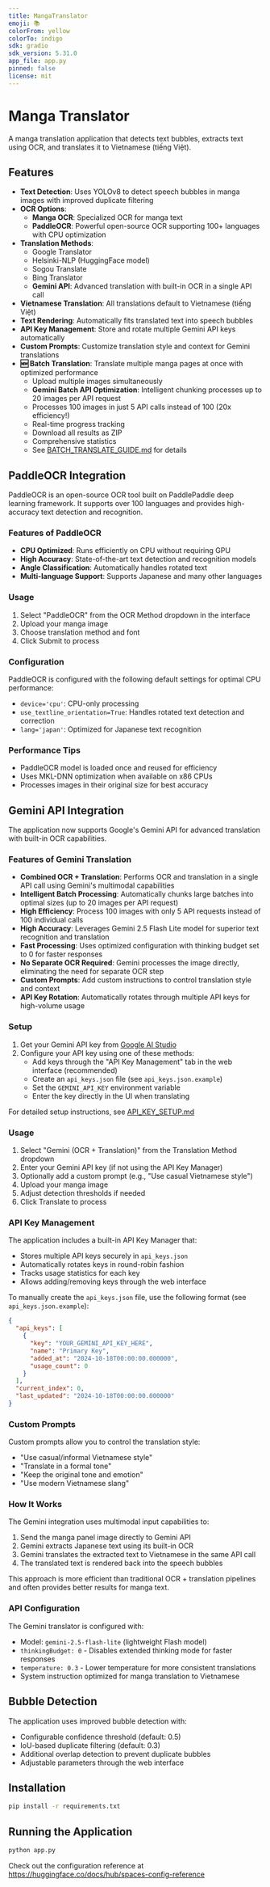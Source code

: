 ```yaml
---
title: MangaTranslator
emoji: 📚
colorFrom: yellow
colorTo: indigo
sdk: gradio
sdk_version: 5.31.0
app_file: app.py
pinned: false
license: mit
---
```


# Manga Translator

A manga translation application that detects text bubbles, extracts text using OCR, and translates it to Vietnamese (tiếng Việt).

## Features

- **Text Detection**: Uses YOLOv8 to detect speech bubbles in manga images with improved duplicate filtering
- **OCR Options**: 
  - **Manga OCR**: Specialized OCR for manga text
  - **PaddleOCR**: Powerful open-source OCR supporting 100+ languages with CPU optimization
- **Translation Methods**: 
  - Google Translator
  - Helsinki-NLP (HuggingFace model)
  - Sogou Translate
  - Bing Translator
  - **Gemini API**: Advanced translation with built-in OCR in a single API call
- **Vietnamese Translation**: All translations default to Vietnamese (tiếng Việt)
- **Text Rendering**: Automatically fits translated text into speech bubbles
- **API Key Management**: Store and rotate multiple Gemini API keys automatically
- **Custom Prompts**: Customize translation style and context for Gemini translations
- **🆕 Batch Translation**: Translate multiple manga pages at once with optimized performance
  - Upload multiple images simultaneously
  - **Gemini Batch API Optimization**: Intelligent chunking processes up to 20 images per API request
  - Processes 100 images in just 5 API calls instead of 100 (20x efficiency!)
  - Real-time progress tracking
  - Download all results as ZIP
  - Comprehensive statistics
  - See [BATCH_TRANSLATE_GUIDE.md](BATCH_TRANSLATE_GUIDE.md) for details

## PaddleOCR Integration

PaddleOCR is an open-source OCR tool built on PaddlePaddle deep learning framework. It supports over 100 languages and provides high-accuracy text detection and recognition.

### Features of PaddleOCR

- **CPU Optimized**: Runs efficiently on CPU without requiring GPU
- **High Accuracy**: State-of-the-art text detection and recognition models
- **Angle Classification**: Automatically handles rotated text
- **Multi-language Support**: Supports Japanese and many other languages

### Usage

1. Select "PaddleOCR" from the OCR Method dropdown in the interface
2. Upload your manga image
3. Choose translation method and font
4. Click Submit to process

### Configuration

PaddleOCR is configured with the following default settings for optimal CPU performance:

- `device='cpu'`: CPU-only processing
- `use_textline_orientation=True`: Handles rotated text detection and correction
- `lang='japan'`: Optimized for Japanese text recognition

### Performance Tips

- PaddleOCR model is loaded once and reused for efficiency
- Uses MKL-DNN optimization when available on x86 CPUs
- Processes images in their original size for best accuracy

## Gemini API Integration

The application now supports Google's Gemini API for advanced translation with built-in OCR capabilities.

### Features of Gemini Translation

- **Combined OCR + Translation**: Performs OCR and translation in a single API call using Gemini's multimodal capabilities
- **Intelligent Batch Processing**: Automatically chunks large batches into optimal sizes (up to 20 images per API request)
- **High Efficiency**: Process 100 images with only 5 API requests instead of 100 individual calls
- **High Accuracy**: Leverages Gemini 2.5 Flash Lite model for superior text recognition and translation
- **Fast Processing**: Uses optimized configuration with thinking budget set to 0 for faster responses
- **No Separate OCR Required**: Gemini processes the image directly, eliminating the need for separate OCR step
- **Custom Prompts**: Add custom instructions to control translation style and context
- **API Key Rotation**: Automatically rotates through multiple API keys for high-volume usage

### Setup

1. Get your Gemini API key from [Google AI Studio](https://makersuite.google.com/app/apikey)
2. Configure your API key using one of these methods:
   - Add keys through the "API Key Management" tab in the web interface (recommended)
   - Create an `api_keys.json` file (see `api_keys.json.example`)
   - Set the `GEMINI_API_KEY` environment variable
   - Enter the key directly in the UI when translating

For detailed setup instructions, see [API_KEY_SETUP.md](API_KEY_SETUP.md)

### Usage

1. Select "Gemini (OCR + Translation)" from the Translation Method dropdown
2. Enter your Gemini API key (if not using the API Key Manager)
3. Optionally add a custom prompt (e.g., "Use casual Vietnamese style")
4. Upload your manga image
5. Adjust detection thresholds if needed
6. Click Translate to process

### API Key Management

The application includes a built-in API Key Manager that:
- Stores multiple API keys securely in `api_keys.json`
- Automatically rotates keys in round-robin fashion
- Tracks usage statistics for each key
- Allows adding/removing keys through the web interface

To manually create the `api_keys.json` file, use the following format (see `api_keys.json.example`):
```json
{
  "api_keys": [
    {
      "key": "YOUR_GEMINI_API_KEY_HERE",
      "name": "Primary Key",
      "added_at": "2024-10-18T00:00:00.000000",
      "usage_count": 0
    }
  ],
  "current_index": 0,
  "last_updated": "2024-10-18T00:00:00.000000"
}
```

### Custom Prompts

Custom prompts allow you to control the translation style:
- "Use casual/informal Vietnamese style"
- "Translate in a formal tone"
- "Keep the original tone and emotion"
- "Use modern Vietnamese slang"

### How It Works

The Gemini integration uses multimodal input capabilities to:
1. Send the manga panel image directly to Gemini API
2. Gemini extracts Japanese text using its built-in OCR
3. Gemini translates the extracted text to Vietnamese in the same API call
4. The translated text is rendered back into the speech bubbles

This approach is more efficient than traditional OCR + translation pipelines and often provides better results for manga text.

### API Configuration

The Gemini translator is configured with:
- Model: `gemini-2.5-flash-lite` (lightweight Flash model)
- `thinkingBudget: 0` - Disables extended thinking mode for faster responses
- `temperature: 0.3` - Lower temperature for more consistent translations
- System instruction optimized for manga translation to Vietnamese

## Bubble Detection

The application uses improved bubble detection with:
- Configurable confidence threshold (default: 0.5)
- IoU-based duplicate filtering (default: 0.3)
- Additional overlap detection to prevent duplicate bubbles
- Adjustable parameters through the web interface

## Installation

```bash
pip install -r requirements.txt
```

## Running the Application

```bash
python app.py
```

Check out the configuration reference at https://huggingface.co/docs/hub/spaces-config-reference